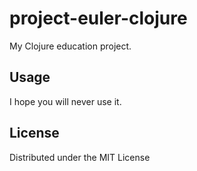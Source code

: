 # project-euler-clojure

My Clojure education project.

## Usage

I hope you will never use it.

## License

Distributed under the MIT License
